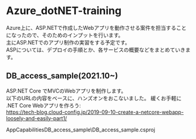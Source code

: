 # Azure_dotNET-training
Azure上に、ASP.NETで作成したWebアプリを動作させる案件を担当することになったので、そのためのインプットを行います。  
主にASP.NETでのアプリ制作の実習をする予定です。  
ASPについては、デプロイの手順とか、各サービスの概要などをまとめていきます。

## DB_access_sample(2021.10~)
ASP.NET Core でMVCのWebアプリを制作します。  
以下のURLの内容をベースに、ハンズオンをおこないました。
緩くお手軽に .NET Core Webアプリを作ろう:  
https://tech-blog.cloud-config.jp/2019-09-10-create-a-netcore-webapp-loosely-and-easily-part1/

AppCapabilitiesDB_access_sample\DB_access_sample.csproj